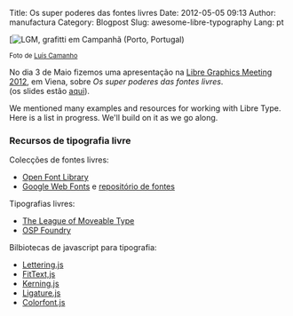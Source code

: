 Title: Os super poderes das fontes livres
Date: 2012-05-05 09:13
Author: manufactura
Category: Blogpost
Slug: awesome-libre-typography
Lang: pt

[![](http://blog.manufacturaindependente.org/wp-content/uploads/2012/05/DSC_0019-1024x768.jpg "LGM, grafitti em Campanhã (Porto, Portugal)")

<small>Foto de [Luís
Camanho](http://itsagoodlifeifyoudontweaken.tumblr.com)</small>

No dia 3 de Maio fizemos uma apresentação na [Libre Graphics Meeting
2012](www.libregraphicsmeeting.org/2012/ "Libre Graphics Meeting 2012"),
em Viena, sobre *Os super poderes das fontes livres*.  
(os slides estão
[aqui](http://manufacturaindependente.com/files/awesome-libre-type_lgm2012.zip "The Awesome things libre typography enables you to do, Manufactura Independente, LGM 2012")).

We mentioned many examples and resources for working with Libre Type.  
Here is a list in progress. We'll build on it as we go along.

### Recursos de tipografia livre

Colecções de fontes livres:

-   [Open Font Library](http://openfontlibrary.org "Open Font Library")
-   [Google Web
    Fonts](http://www.google.com/webfonts "Google Web Fonts") e
    [repositório de
    fontes](http://code.google.com/p/googlefontdirectory/ "Repositório Google Web Fonts")

Tipografias livres:

-   [The League of Moveable
    Type](http://www.theleagueofmoveabletype.com "The League of Moveable Type")
-   [OSP
    Foundry](http://ospublish.constantvzw.org/foundry "OSP Foundry")

Bilbiotecas de javascript para tipografia:

-   [Lettering.js](http://letteringjs.com "Lettering.js")
-   [FitText,js](http://fittextjs.com "FitText.js")
-   [Kerning.js](http://kerningjs.com "Kerning.js")
-   [Ligature.js](http://chipcullen.com/ligatures/ "Ligatures.js")
-   [Colorfont.js](http://manufacturaindependente.com/colorfont "Colorfont.js")


